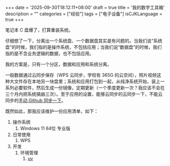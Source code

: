 +++
date = '2025-09-30T18:12:11+08:00'
draft = true
title = '我的数字工具箱'
description = ""
categories = ["经验"]
tags = ["电子设备"]
isCJKLanguage = true
+++

笔记本 C 盘爆了，打算重装系统。

仔细想了一下，分离出一个系统盘、一个数据盘其实是有问题的。当我们说“系统盘”的时候，我们指的是操作系统，不包括应用；当我们说“数据盘”的时候，我们指的是不含业务逻辑的数据，也不包括应用。

我的方案是，只有一个分区，数据和应用和系统分离。

一般数据通过云同步保存（WPS 云同步，学校有 365G 的云空间），照片视频这种大文件存在本地另一块盘里；系统和应用打包到一起，从纯净系统开始，装上一系列必要软件，然后生成一份镜像，定期更新（一个季度更新一次？我应该不会在三个月内把系统搞崩三次）。至于应用的设置，能够云同步的云同步一下，不能云同步的[手动 Github 同步一下](https://github.com/001eander/Settings)。

既然如此，那我应该维护一份应用清单，如下：

1. 操作系统
   1. Windows 11 64位 专业版
2. 日常使用
   1. WPS
3. 开发
   1. 环境管理
      1. [uv](https://docs.astral.sh/uv/)
